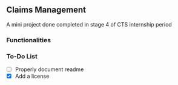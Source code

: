 ## Claims Management
A mini project done completed in stage 4 of CTS internship period

### Functionalities


### To-Do List

- [ ] Properly document readme
- [x] Add a license
